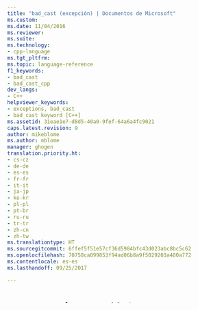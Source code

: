 ```yaml
---
title: "bad_cast (excepción) | Documentos de Microsoft"
ms.custom: 
ms.date: 11/04/2016
ms.reviewer: 
ms.suite: 
ms.technology:
- cpp-language
ms.tgt_pltfrm: 
ms.topic: language-reference
f1_keywords:
- bad_cast
- bad_cast_cpp
dev_langs:
- C++
helpviewer_keywords:
- exceptions, bad_cast
- bad_cast keyword [C++]
ms.assetid: 31eae1e7-d8d5-40a0-9fef-64a6a4fc9021
caps.latest.revision: 9
author: mikeblome
ms.author: mblome
manager: ghogen
translation.priority.ht:
- cs-cz
- de-de
- es-es
- fr-fr
- it-it
- ja-jp
- ko-kr
- pl-pl
- pt-br
- ru-ru
- tr-tr
- zh-cn
- zh-tw
ms.translationtype: HT
ms.sourcegitcommit: 6ffef5f51e57cf36d5984bfc43d023abc8bc5c62
ms.openlocfilehash: 70758ca099853f94ad06b8a9f5029203a480a772
ms.contentlocale: es-es
ms.lasthandoff: 09/25/2017

---
```

# <a name="badcast-exception"></a>bad_cast (Excepción)
El operador `bad_cast` inicia la excepción `dynamic_cast` como resultado de una conversión incorrecta a un tipo de referencia.  
  
## <a name="syntax"></a>Sintaxis  
  
```  
catch (bad_cast)  
   statement  
```  
  
## <a name="remarks"></a>Comentarios  
 La interfaz de `bad_cast` es:  
  
```  
class bad_cast : public exception {  
public:  
   bad_cast(const char * _Message = "bad cast");  
   bad_cast(const bad_cast &);  
   virtual ~bad_cast();  
};  
```  
  
 El código siguiente contiene un ejemplo de `dynamic_cast` con errores que inicia la excepción `bad_cast`.  
  
```  
// expre_bad_cast_Exception.cpp  
// compile with: /EHsc /GR  
#include <typeinfo.h>  
#include <iostream>  
  
class Shape {  
public:  
   virtual void virtualfunc() const {}  
};  
  
class Circle: public Shape {  
public:  
   virtual void virtualfunc() const {}  
};  
  
using namespace std;  
int main() {  
   Shape shape_instance;  
   Shape& ref_shape = shape_instance;  
   try {  
      Circle& ref_circle = dynamic_cast<Circle&>(ref_shape);   
   }  
   catch (bad_cast b) {  
      cout << "Caught: " << b.what();  
   }  
}  
```  
  
 Se inicia una excepción porque el objeto que se convierte (una forma) no se deriva del tipo de conversión especificado (Circle). Para evitar la excepción, agregue estas declaraciones a `main`:  
  
```  
Circle circle_instance;  
Circle& ref_circle = circle_instance;  
```  
  
 A continuación, invierta el sentido de la conversión en el bloque `try`, como sigue:  
  
```  
Shape& ref_shape = dynamic_cast<Shape&>(ref_circle);  
```  
  
## <a name="see-also"></a>Vea también  
 [dynamic_cast (operador)](../cpp/dynamic-cast-operator.md)   
 [Palabras clave](../cpp/keywords-cpp.md)   
 [Control de excepciones de C++](../cpp/cpp-exception-handling.md)
